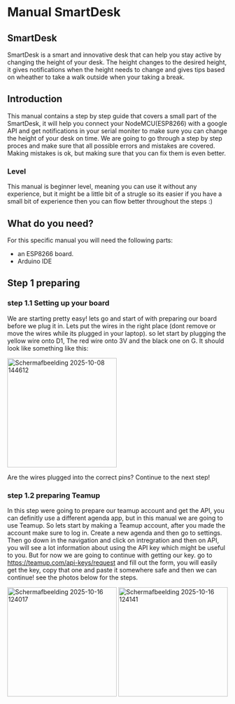 # Manual SmartDesk
## SmartDesk
SmartDesk is a smart and innovative desk that can help you stay active by changing the height of your desk. The height changes to the desired height, it gives notifications when the height needs to change and gives tips based on wheather to take a walk outside when your taking a break. 


## Introduction
This manual contains a step by step guide that covers a small part of the SmartDesk, it will help you connect your NodeMCU(ESP8266) with a google API and get notifications in your serial moniter to make sure you can change the height of your desk on time. We are going to go through a step by step proces and make sure that all possible errors and mistakes are covered. Making mistakes is ok, but making sure that you can fix them is even better. 
### Level
This manual is beginner level, meaning you can use it without any experience, but it might be a little bit of a strugle so its easier if you have a small bit of experience then you can flow better throughout the steps :)


## What do you need?
For this specific manual you will need the following parts:
* an ESP8266 board.
* Arduino IDE


## Step 1 preparing
### step 1.1 Setting up your board
We are starting pretty easy! lets go and start of with preparing our board before we plug it in. Lets put the wires in the right place (dont remove or move the wires while its plugged in your laptop).
so let start by plugging the yellow wire onto D1, The red wire onto 3V and the black one on G. It should look like something like this:

<img height="250" alt="Schermafbeelding 2025-10-08 144612" src="https://github.com/user-attachments/assets/aae43817-cb13-4058-af09-fa389a33b398" />

Are the wires plugged into the correct pins? Continue to the next step!

### step 1.2 preparing Teamup
In this step were going to prepare our teamup account and get the API, you can definitly use a different agenda app, but in this manual we are going to use Teamup. So lets start by making a Teamup account, after you made the account make sure to log in. Create a new agenda and then go to settings. Then go down in the navigation and click on intregration and then on API, you will see a lot information about using the API key which might be useful to you. But for now we are going to continue with getting our key. go to https://teamup.com/api-keys/request and fill out the form, you will easily get the key, copy that one and paste it somewhere safe and then we can continue!
see the photos below for the steps. 

<img  height="250" alt="Schermafbeelding 2025-10-16 124017" src="https://github.com/user-attachments/assets/e727132f-c1ea-4203-9702-0fdd4cec5e79" />
<img  height="250" alt="Schermafbeelding 2025-10-16 124141" src="https://github.com/user-attachments/assets/741c2a2e-6ee8-4436-99c3-6d1c9c475897" />


